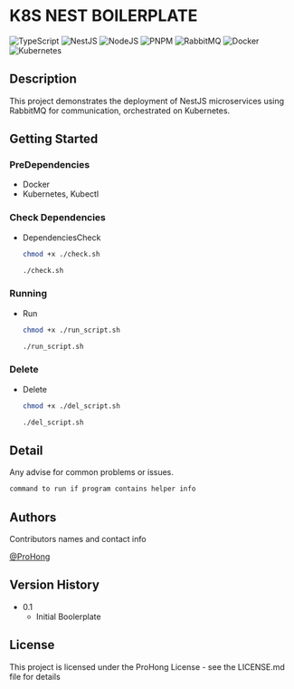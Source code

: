 # K8S NEST BOILERPLATE

![TypeScript](https://img.shields.io/badge/typescript-%23007ACC.svg?style=for-the-badge&logo=typescript&logoColor=white)
![NestJS](https://img.shields.io/badge/nestjs-%23E0234E.svg?style=for-the-badge&logo=nestjs&logoColor=white)
![NodeJS](https://img.shields.io/badge/node.js-6DA55F?style=for-the-badge&logo=node.js&logoColor=white)
![PNPM](https://img.shields.io/badge/pnpm-%234a4a4a.svg?style=for-the-badge&logo=pnpm&logoColor=f69220)
![RabbitMQ](https://img.shields.io/badge/Rabbitmq-FF6600?style=for-the-badge&logo=rabbitmq&logoColor=white)
![Docker](https://img.shields.io/badge/docker-%230db7ed.svg?style=for-the-badge&logo=docker&logoColor=white)
![Kubernetes](https://img.shields.io/badge/kubernetes-%23326ce5.svg?style=for-the-badge&logo=kubernetes&logoColor=white)

## Description

This project demonstrates the deployment of NestJS microservices using RabbitMQ for communication, orchestrated on Kubernetes.

## Getting Started

### PreDependencies

- Docker
- Kubernetes, Kubectl

### Check Dependencies

- DependenciesCheck

  ```bash
  chmod +x ./check.sh

  ./check.sh
  ```

### Running

- Run

  ```bash
  chmod +x ./run_script.sh

  ./run_script.sh
  ```

### Delete

- Delete

  ```bash
  chmod +x ./del_script.sh

  ./del_script.sh
  ```

## Detail

Any advise for common problems or issues.

```md
command to run if program contains helper info
```

## Authors

Contributors names and contact info

[@ProHong](tjdgus0454@gmail.com)

## Version History

- 0.1
  - Initial Boolerplate

## License

This project is licensed under the ProHong License - see the LICENSE.md file for details
